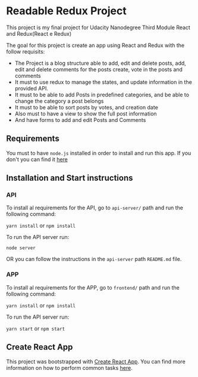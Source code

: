 # Readable Redux Project

This project is my final project for Udacity Nanodegree Third Module React and Redux(React e Redux)

The goal for this project is create an app using React and Redux with the follow requisits:

  - The Project is a blog structure able to add, edit and delete posts, add, edit and delete comments for the posts create, vote in the posts and comments
  - It must to use redux to manage the states, and update information in the provided API.
  - It must to be able to add Posts in predefined categories, and be able to change the category a post belongs
  - It must to be able to sort posts by votes, and creation date
  - Also must to have a view to show the full post information
  - And have forms to add and edit Posts and Comments 

## Requirements

You must to have `node.js` installed in order to install and run this app.
If you don't you can find it [here](https://nodejs.org/en/)

## Installation and Start instructions

### API

To install al requirements for the API, go to `api-server/` path and run the following command:

`yarn install` or `npm install`

To run the API server run:

`node server`

OR you can follow the instructions in the `api-server` path `README.md` file.

### APP

To install al requirements for the APP, go to `frontend/` path and run the following command:

`yarn install` or `npm install`

To run the API server run:

`yarn start` or `npm start`

## Create React App

This project was bootstrapped with [Create React App](https://github.com/facebookincubator/create-react-app). You can find more information on how to perform common tasks [here](https://github.com/facebookincubator/create-react-app/blob/master/packages/react-scripts/template/README.md).

